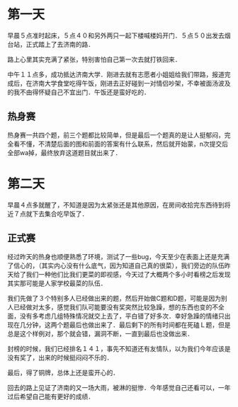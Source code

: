 # 第一天

早晨５点准时起床，５点４０和另外两只一起下楼喊楼妈开门．５点５０出发去烟台站，正式踏上了去济南的路．

路上心里其实充满了紧张，特别害怕自己第一次去就打铁回来．

中午１１点多，成功抵达济南大学．刚进去就有志愿者小姐姐给我们带路，报道完成后，在济南大学食堂吃得午饭，刚进去正好碰到一对情侣吵架，不幸被面汤波及的我不由得怀疑自己不宜出门．午饭还是蛮好吃的．

## 热身赛

热身赛一共四个题，前三个题都比较简单，但是最后一个题真的是让人挺郁闷，完全看不懂，不清楚后面的图和前面的答案有什么联系，然后就开始蒙，n次提交后全部wa掉，最终放弃这道题目就出来了．

# 第二天

早晨４点多就醒了，不知道是因为太紧张还是其他原因，在房间收拾完东西待到将近７点就下去集合吃早饭了．

## 正式赛

经过昨天的热身也顺便熟悉了环境，测试了一些bug，今天至少在表面上还是充满了信心的，（其实内心没有什么底气，因为知道自己真的很菜），我们旁边的队伍昨天给了我们一种他们比我们更菜的即视感，今天过了大概两个多小时看榜之后发现其实那可能是人家学校最菜的队伍．

我们先做了３个特别多人已经做出来的题，然后开始做C题和D题，可能是因为别人已经做对太多，感觉我们队可能要没有奖突然比较急躁，想的东西也变的不全面，没有多考虑几组特殊情况就交上去了，平白错了好多次．幸好急躁的情绪只出现在几分钟，这两个题最后也做出来了．最后剩下的所有时间都在死磕Ｌ题，但是总是这个样例对，那个就会错，漏洞不断，一直到最后也没做出来．

封榜的时候，我们已经排名１４１，事先不知道还有友情队，以为我们今年应该是没有奖了，出来的时候挺闷闷不乐的．

最后，得了铜牌，总体上还是蛮开心的．

回去的路上见证了济南的又一场大雨，被淋的挺惨．今年感觉自己还看可以，一年过后希望自己能有更好的成绩．

